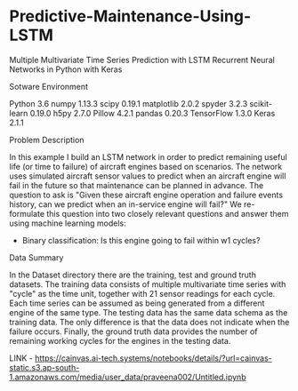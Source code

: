 # Predictive-Maintenance-Using-LSTM
Multiple Multivariate Time Series Prediction with LSTM Recurrent Neural Networks in Python with Keras

Sotware Environment

Python 3.6
numpy 1.13.3
scipy 0.19.1
matplotlib 2.0.2
spyder 3.2.3
scikit-learn 0.19.0
h5py 2.7.0
Pillow 4.2.1
pandas 0.20.3
TensorFlow 1.3.0
Keras 2.1.1

Problem Description

In this example I build an LSTM network in order to predict remaining useful life (or time to failure) of aircraft engines  based on scenarios. The network uses simulated aircraft sensor values to predict when an aircraft engine will fail in the future so that maintenance can be planned in advance. The question to ask is "Given these aircraft engine operation and failure events history, can we predict when an in-service engine will fail?" We re-formulate this question into two closely relevant questions and answer them using  machine learning models:


* Binary classification: Is this engine going to fail within w1 cycles?

Data Summary

In the Dataset directory there are the training, test and ground truth datasets. The training data consists of multiple multivariate time series with "cycle" as the time unit, together with 21 sensor readings for each cycle. Each time series can be assumed as being generated from a different engine of the same type. The testing data has the same data schema as the training data. The only difference is that the data does not indicate when the failure occurs. Finally, the ground truth data provides the number of remaining working cycles for the engines in the testing data.


LINK - https://cainvas.ai-tech.systems/notebooks/details/?url=cainvas-static.s3.ap-south-1.amazonaws.com/media/user_data/praveena002/Untitled.ipynb
